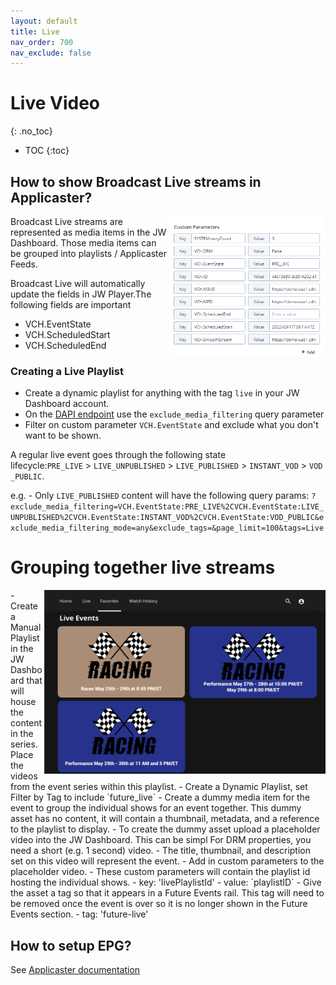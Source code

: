 ```yaml
---
layout: default
title: Live
nav_order: 700
nav_exclude: false
---
```

# Live Video
{: .no_toc}

- TOC
{:toc}


## How to show Broadcast Live streams in Applicaster?
<img align="right" src="./img/broadcast-live-stream-parameters.png" width="250">
Broadcast Live streams are represented as media items in the JW Dashboard. Those media items can be grouped into playlists / Applicaster Feeds. 

Broadcast Live will automatically update the fields in JW Player.The following fields are important
- VCH.EventState
- VCH.ScheduledStart
- VCH.ScheduledEnd 




### Creating a Live Playlist
- Create a dynamic playlist for anything with the tag `live` in your JW Dashboard account.
- On the [DAPI endpoint](https://developer.jwplayer.com/jwplayer/reference/get_v2-playlists-playlist-id) use the `exclude_media_filtering` query parameter
- Filter on custom parameter `VCH.EventState` and exclude what you don't want to be shown.

A regular live event goes through the following state lifecycle:`PRE_LIVE` > `LIVE_UNPUBLISHED` > `LIVE_PUBLISHED` > `INSTANT_VOD` > `VOD_PUBLIC`.

  e.g. 
    - Only `LIVE_PUBLISHED` content will have the following query params:
      ```?exclude_media_filtering=VCH.EventState:PRE_LIVE%2CVCH.EventState:LIVE_UNPUBLISHED%2CVCH.EventState:INSTANT_VOD%2CVCH.EventState:VOD_PUBLIC&exclude_media_filtering_mode=any&exclude_tags=&page_limit=100&tags=Live```

# Grouping together live streams
<img align="right" src="./img/live-events-grouped.png" width="450">
- Create a Manual Playlist in the JW Dashboard that will house the content in the series. Place the videos from the event series within this playlist.
- Create a Dynamic Playlist, set Filter by Tag to include `future_live`
- Create a dummy media item for the event to group the individual shows for an event together. This dummy asset has no content, it will contain a thumbnail, metadata, and a reference to the playlist to display. 
  -  To create the dummy asset upload a placeholder video into the JW Dashboard. This can be simpl For DRM properties, you need a short (e.g. 1 second) video. 
  -  The title, thumbnail, and description set on this video will represent the event. 
  -  Add in custom parameters to the placeholder video.
  -  These custom parameters will contain the playlist id hosting the individual shows.  
      - key: 'livePlaylistId'
      - value: `playlistID`
  - Give the asset a tag so that it appears in a Future Events rail. This tag will need to be removed once the event is over so it is no longer shown in the Future Events section. 
    -   tag: 'future-live'


## How to setup EPG?
See [Applicaster documentation](https://applicaster.zendesk.com/hc/en-us/articles/360041871512-Create-an-EPG-like-program-list-with-existing-components-in-QB-Mobile)
